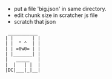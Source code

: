 - put a file 'big.json' in same directory.
- edit chunk size in scratcher js file
- scratch that json

```
 ___________
| |       | | 
| |  ^ ^  | |
| | =0w0= | | 
| |_______| |
|   _____   |
|  |   | |  |
|DC|___|_|__|
```
